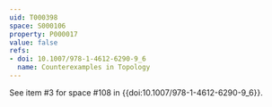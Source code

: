 ```yaml
---
uid: T000398
space: S000106
property: P000017
value: false
refs:
- doi: 10.1007/978-1-4612-6290-9_6
  name: Counterexamples in Topology
---
```


See item #3 for space #108 in {{doi:10.1007/978-1-4612-6290-9_6}}.
